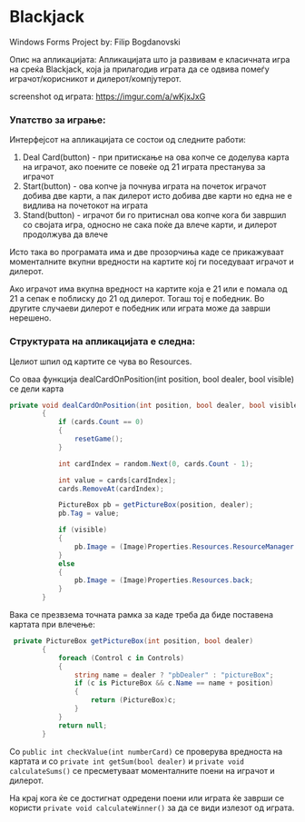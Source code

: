 # Blackjack
Windows Forms Project by: Filip Bogdanovski

Oпис на апликацијата:
Апликацијата што ја развивам е класичната игра на среќа Blackjack, која ја прилагодив играта да се одвива помеѓу играчот/корисникот и дилерот/компјутерот.

screenshot од играта: https://imgur.com/a/wKjxJxG

### Упатство за играње:
Интерфејсот на апликацијата се состои од следните работи:
1) Deal Card(button) - при притискање на ова копче се доделува карта на играчот, ако поените се повеќе од 21 играта престанува за играчот
2) Start(button) - ова копче ја почнува играта на почеток играчот добива две карти, а пак дилерот исто добива две карти но една не е видлива на почетокот на играта
3) Stand(button) - играчот би го притиснал ова копче кога би завршил со својата игра, односно не сака поќе да влече карти, и дилерот продолжува да влече

Исто така во програмата има и две прозорчиња каде се прикажуваат моменталните вкупни вредности на картите кој ги поседуваат играчот и дилерот.

Ако играчот има вкупна вредност на картите која е 21 или е помала од 21 а сепак е поблиску до 21 од дилерот. Тогаш тој е победник.
Во другите случаеви дилерот е победник или играта може да заврши нерешено.

### Структурата на апликацијата е следна:

Целиот шпил од картите се чува во Resources.

Со oваа функција dealCardOnPosition(int position, bool dealer, bool visible) се дели карта

```C#
private void dealCardOnPosition(int position, bool dealer, bool visible)
        {
            if (cards.Count == 0)
            {
                resetGame();
            }

            int cardIndex = random.Next(0, cards.Count - 1);

            int value = cards[cardIndex];
            cards.RemoveAt(cardIndex);

            PictureBox pb = getPictureBox(position, dealer);
            pb.Tag = value;

            if (visible)
            {
                pb.Image = (Image)Properties.Resources.ResourceManager.GetObject("_" + value);
            }
            else
            {
                pb.Image = (Image)Properties.Resources.back;
            }
        }
```


Вака се презвзема точната рамка за каде треба да биде поставена картата при влечење:
```C#
 private PictureBox getPictureBox(int position, bool dealer)
        {
            foreach (Control c in Controls)
            {
                string name = dealer ? "pbDealer" : "pictureBox";
                if (c is PictureBox && c.Name == name + position)
                {
                    return (PictureBox)c;
                }
            }
            return null;
        }
 ```
 
 Со  `public int checkValue(int numberCard)` се проверува вредноста на картата и со `private int getSum(bool dealer)` и `private void calculateSums()`
 се пресметуваат моменталните поени на играчот и дилерот.
 
 
 На крај кога ќе се достигнат одредени поени или играта ќе заврши се користи `private void calculateWinner()` за да се види излезот од играта.

 
